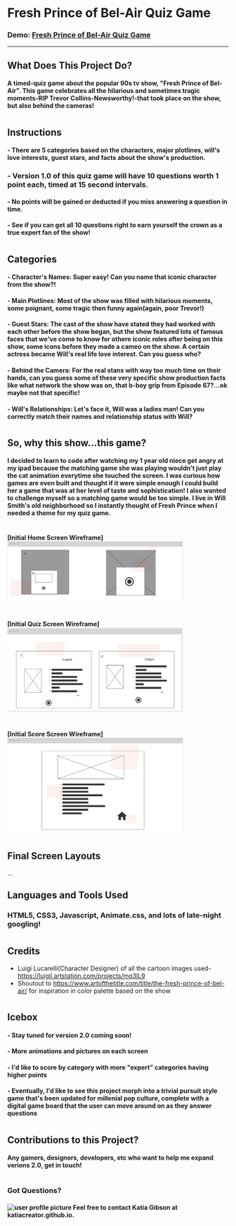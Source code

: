 # Fresh Prince of Bel-Air Quiz Game

### Demo: [Fresh Prince of Bel-Air Quiz Game](fresh-prince.surge.sh)
---
## What Does This Project Do?
#### A timed-quiz game about the popular 90s tv show, "Fresh Prince of Bel-Air". This game celebrates all the hilarious and sometimes tragic moments-RIP Trevor Collins-Newsworthy!-that took place on the show, but also behind the cameras! 
#

## Instructions
#### - There are 5 categories based on the characters,   major plotlines, will's love interests, guest stars, and facts about the show's production. 
### - Version 1.0 of this quiz game will have 10 questions worth 1 point each, timed at 15 second intervals. 
#### - No points will be gained or deducted if you miss answering a question in time. 
#### - See if you can get all 10 questions right to earn yourself the crown as a true expert fan of the show!

#
## Categories
#### - Character's Names: Super easy! Can you name that iconic character from the show?! 
#### - Main Plotlines: Most of the show was filled with hilarious moments, some poignant, some tragic then funny again(again, poor Trevor!)
#### - Guest Stars: The cast of the show have stated they had worked with each other before the show began, but the show featured lots of famous faces that we've come to know for othere iconic roles after being on this show, some icons before they made a cameo on the show. A certain actress became Will's real life love interest. Can you guess who?
#### - Behind the Camera: For the real stans with way too much time on their hands, can you guess some of these very specific show production facts like what network the show was on, that b-boy grip from Episode 67?...ok maybe not that specific!
#### - Will's Relationships: Let's face it, Will was a ladies man! Can you correctly match their names and relationship status with Will?
#
## So, why this show...this game?
#### I decided to learn to code after watching my 1 year old niece get angry at my ipad because the matching game she was playing wouldn't just play the cat animation everytime she touched the screen. I was curious how games are even built and thought if it were simple enough I could build her a game that was at her level of taste and sophistication! I also wanted to challenge myself so a matching game would be too simple. I live in Will Smith's old neighborhood so I instantly thought of Fresh Prince when I needed a theme for my quiz game.
#
## 
#### [Initial Home Screen Wireframe]<img src = "assets/pseudocode images/Screen Shot Home Game Screen.png" alt = "user profile picture" width = "400"/>
#
#### [Initial Quiz Screen Wireframe]<img src = "assets/pseudocode images/Screen Shot Quiz screens.png" alt = "user profile picture" width = "400"/>
#
#### [Initial Score Screen Wireframe]<img src = "assets/pseudocode images/Screen Shot Score Page.png" alt = "user profile picture" width = "400"/>
#
## Final Screen Layouts
...
## Languages and Tools Used
### HTML5, CSS3, Javascript, Animate.css, and lots of late-night googling!
#
## Credits
- Luigi Lucarelli(Character Designer) of all the cartoon images used-https://luigil.artstation.com/projects/mq3lL9
- Shoutout to https://www.artofthetitle.com/title/the-fresh-prince-of-bel-air/ for inspiration in color palette based on the show
#

## Icebox
#### - Stay tuned for version 2.0 coming soon!
#### - More animations and pictures on each screen
#### - I'd like to score by category with more "expert" categories having higher points
#### - Eventually, I'd like to see this project morph into a trivial pursuit style game that's been updated for millenial pop culture, complete with a digital game board that the user can move around on as they answer questions
#
## Contributions to this Project?
#### Any gamers, designers, developers, etc who want to help me expand verions 2.0, get in touch!
#
### Got Questions?
#### <img src = "https://avatars.githubusercontent.com/u/57377678?v=4" alt = "user profile picture" width = "150"/> Feel free to contact Katia Gibson at katiacreator.github.io.








